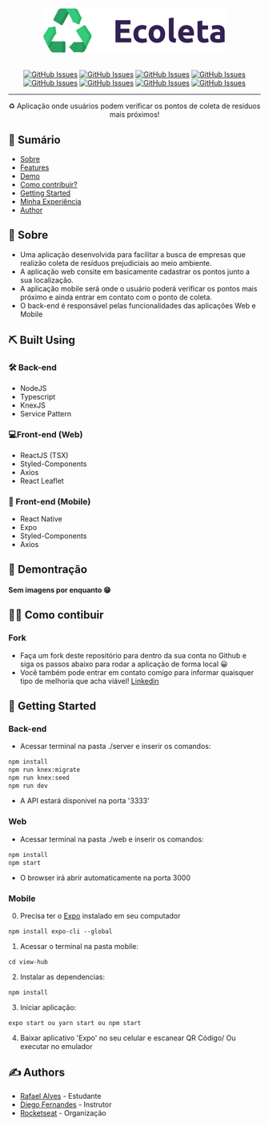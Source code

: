
<h1 align="center"> 

  ![Ecoleta](./web/src/assets/logo.svg)
</h1>

<div align="center">

[![GitHub Issues](https://img.shields.io/badge/build-25%25-red)](https://github.com/alvesrafa/Eco-leta)
[![GitHub Issues](https://img.shields.io/badge/Rocketseat-%20community-blueviolet)](https://github.com/kylelobo/The-Documentation-Compendium/issues)
[![GitHub Issues](https://img.shields.io/badge/back--end-node.JS-brightgreen)](https://github.com/kylelobo/The-Documentation-Compendium/issues)
[![GitHub Issues](https://img.shields.io/npm/types/typescript?style=plastic)](https://github.com/kylelobo/The-Documentation-Compendium/issues)
[![GitHub Issues](https://img.shields.io/badge/web-ReactJS-brightgreen)](https://github.com/kylelobo/The-Documentation-Compendium/issues)
[![GitHub Issues](https://img.shields.io/badge/mobile-React--Native-brightgreen)](https://github.com/kylelobo/The-Documentation-Compendium/issues)
[![GitHub Issues](https://img.shields.io/github/forks/alvesrafa/Eco-leta?style=social)](https://github.com/kylelobo/The-Documentation-Compendium/issues)
[![GitHub Issues](https://img.shields.io/badge/raufa-%20author-brightgreen)](https://github.com/kylelobo/The-Documentation-Compendium/issues)

</div>

---

<p align="center"> ♻️ Aplicação onde usuários podem verificar os pontos de coleta de resíduos mais próximos!
    <br> 
</p>

## 📝 Sumário

- [Sobre](#about)
- [Features](#built_using)
- [Demo](#demo)
- [Como contribuir?](#contributing)
- [Getting Started](#getting_started)
- [Minha Experiência](#)
- [Author](#authors)


## 🧐 Sobre <a name = "about"></a>

- Uma aplicação desenvolvida para facilitar a busca de empresas que realizão coleta de resíduos prejudiciais ao meio ambiente. <br>
- A aplicação web consite em basicamente cadastrar os pontos junto a sua localização.<br>
- A aplicação mobile será onde o usuário poderá verificar os pontos mais próximo e ainda entrar em contato com o ponto de coleta.<br>
- O back-end é responsável pelas funcionalidades das aplicações Web e Mobile

## ⛏️ Built Using <a name = "built_using"></a>

### 🛠 Back-end 
- NodeJS
- Typescript
- KnexJS
- Service Pattern
### 💻Front-end (Web) 
- ReactJS (TSX)
- Styled-Components
- Axios
- React Leaflet
### 📱 Front-end (Mobile) 
- React Native
- Expo
- Styled-Components
- Axios



## 🎥 Demontração <a name = "demo"></a>

#### Sem imagens por enquanto 😁

## 🙌🏾 Como contibuir <a name = "contributing"></a>
### Fork
  - Faça um fork deste repositório para dentro da sua conta no Github e siga os passos abaixo para rodar a aplicação de forma local 😀
  - Você também pode entrar em contato comigo para informar quaisquer tipo de melhoria que acha viável! [Linkedin](https://www.linkedin.com/in/alvrafael/)

## 🏁 Getting Started <a name = "getting_started"></a>

### Back-end
- Acessar terminal na pasta ./server e inserir os comandos:
```
npm install
npm run knex:migrate
npm run knex:seed
npm run dev
```
- A API estará disponivel na porta '3333'


### Web
- Acessar terminal na pasta ./web e inserir os comandos:
```
npm install
npm start
```
- O browser irá abrir automaticamente na porta 3000

### Mobile
0. Precisa ter o [Expo](https://expo.io/learn) instalado em seu computador
```
npm install expo-cli --global
```

1. Acessar o terminal na pasta mobile:
```
cd view-hub
```

2. Instalar as dependencias:
```
npm install
```

3. Iniciar aplicação:
```
expo start ou yarn start ou npm start 
```

4. Baixar aplicativo 'Expo' no seu celular e escanear QR Código/ Ou executar no emulador

## ✍️ Authors <a name = "authors"></a>

- [Rafael Alves](https://github.com/alvesrafa) - Estudante
- [Diego Fernandes](https://github.com/diego3g) - Instrutor
- [Rocketseat](https://github.com/Rocketseat) - Organização
